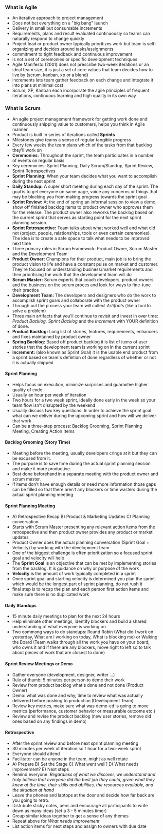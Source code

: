 ### What is Agile
- An iterative approach to project management
- Does not bet everything on a "big bang" launch
- Delivery in small but consumable increments
- Requirements, plans and result evaluated continuously so teams can naturally respond to change quickly
- Project lead or product owner typically prioritizes work but team is self-organizing and decides around tasks/assignments
- commitment to tight feedback and continuous improvement
- is not a set of ceremonies or specific development techniques
- Agile Manifesto (2001) does not prescribe two-week iterations or an ideal team size, it is just a set of core values that team decides how to live by (scrum, kanban, xp or a blend)
- increments lets team gather feedback on each change and integrate it into plans at minimal cost
- Scrum, XP, Kanban each incorporate the agile principles of frequent iterations, continuous learning and high quality in its own way

### What is Scrum
- An agile project management framework for getting work done and continuously shipping value to customers, helps you think in Agile manner
- Product is built in series of iterations called **Sprints**
- Milestones give teams a sense of regular tangible progress
- Every few weeks the team plans which of the tasks from that backlog they'll work on
- **Ceremonies:** Throughout the sprint, the team participates in a number of events on regular basis
- Key ceremonies: Sprint Planning, Daily Scrum/Standup, Sprint Review, Sprint Retrospectives
- **Sprint Planning:** When your team decides what you want to accomplish during the next sprint
- **Daily Standup:** A super short meeting during each day of the sprint. The goal is to get everyone on same page, voice any concerns or things that may be blocking you from making progress towards the sprint goal
- **Sprint Review:** At the end of spring an informal session to view a demo, show off finished backlog items to product owner who approves them for the release. The product owner also reworks the backlog based on the current sprint that serves as starting point for the next sprint planning session.
- **Sprint Retrospective:** Team talks about what worked well and what did not (project, people, relationships, tools or even certain ceremonies). The idea is to create a safe space to talk what needs to be improved next time
- Three primary roles in Scrum Framework: Product Owner, Scrum Master and the Development Team
- **Product Owner:** Champions for their product, main job is to bring the product vision to life and have a constant pulse on market and customer. They're focused on understanding business/market requirements and then prioritising the work that the development team will do
- **Scrum Master:** Scrum experts that coach developers, product owners and the business on the scrum proces and look for ways to fine-tune their practice
- **Development Team:** The developers and designers who do the work to accomplish sprint goals and collaborate with the product owner
- Through out the process your team will collect _Artifacts_ (like a tool to solve a problem)
- Three main artifacts that you'll continue to revisit and invest in over time: _Product Backlog, Sprint Backlog_ and the _Increment_ with YOUR definition of done.
- **Product Backlog:** Long list of stories, features, requirements, enhancers and fixes maintained by product owner
- **Spring Backlog:** Based off product backlog it is list of items of user stories that the development team is working on in the current sprint
- **Increment:** (also known as Sprint Goal) It is the usable end product from a sprint based on team's defintion of done regardless of whether or not it is actually shipped

#### Sprint Planning
- Helps focus on execution, minimize surprises and guarantee higher quality of code 
- Usually an hour per week of iteration
- Two hours for a two week sprint, ideally done early in the week so your team flow isn't disrupted by the weekend
- Usually discuss two key questions: In order to achieve the sprint goal what can we deliver during the upcoming sprint and how will we deliver that work
- Can be a three-step process: Backlog Grooming, Sprint Planning Meeting, Creating Action Items 

#### Backlog Grooming (Story Time)
- Meeting before the meeting, usually developers cringe at it but they can be excused from it. 
- The purpose is to save time during the actual sprint planning session and make it more productive. 
- Best done beforehand in a separate meeting with the product owner and scrum master. 
- If items don't have enough details or need more information those gaps can be filled so that there aren't any blockers or time wasters during the actual sprint planning meeting

#### Sprint Planning Meeting
- A) Retrospective Recap B) Product & Marketing Updates C) Planning conversation
- Starts with Scrum Master presenting any relevant action items from the retrospective and then product owner provides any product or market updates
- Product Owner does the actual planning conversation (Sprint Goal + Velocity) by working with the development team
- One of the biggest challenge is often prioritization so a focused sprint goal and velocity will help
- The **Sprint Goal** is an objective that can be met by implementing stories from the backlog. It is guidance on why or purpose of the work
- **Velocity** is the amount of work typically completed in a sprint
- Once sprint goal and starting velocity is determined you plan the sprint which would be the longest part of sprint planning, do not rush it
- final step is to recap the plan and each person first action items and make sure there is no duplicated work

#### Daily Standups
- 15 minute daily meetings to plan for the next 24 hours
- Help eliminate other meetings, identify blockers and build a shared understanding of what everyone is working on
- Two commong ways to do standups: Round Robin (What did I work on yesterday, What am I working on today, What is blocking me) or Walking the Board (Team walks through all the work you have on your board, who owns it and if there are any blockers, move right to left so to talk about pieces of work that are closest to done)

#### Sprint Review Meetings or Demo
- Gather everyone (development, designer, writer ...)
- Rule of thumb: 5 minutes per person to demo their work
- Review from product backlog what's done and not done (Product Owner)
- Demo: what was done and why, time to review what was actually delivered before pushing to production (Development Team)
- Review key metrics, make sure what was demo-ed is going to move metrics (performance, customer behavior or measurable outcome etc.)
- Review and revise the product backlog (new user stories, remove old ones based on any findings in demo)

#### Retrospective
- After the sprint review and before next sprint planning meeting
- 30 minutes per week of iteration so 1 hour for a two-week sprint
- Everyone should attend
- Facilitator can be anyone in the team, might as well rotate
- A) Prepare B) Set the Stage C) What went well? D) What needs improvement? E) Next steps
- Remind everyone: _Regardless of what we discover, we understand and truly believe that everyone did the best job they could, given what they knew at the time, their skills and abilities, the resources available, and the situation at hand_
- Leave the phones and laptops at the door and decide how far back are you going to retro.
- Distribute sticky notes, pens and encourage all participants to write down as many ideas (set a 3 - 5 minutes timer)
- Group similar ideas together to get a sense of any themes
- Repeat above for _What needs improvement_
- List action items for next steps and assign to owners with due date
